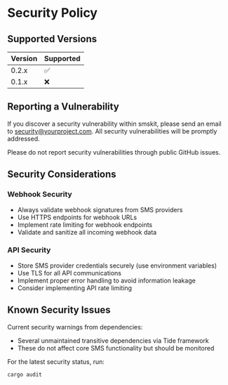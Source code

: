 # Security Policy

## Supported Versions

| Version | Supported          |
| ------- | ------------------ |
| 0.2.x   | :white_check_mark: |
| 0.1.x   | :x:                |

## Reporting a Vulnerability

If you discover a security vulnerability within smskit, please send an email to <security@yourproject.com>. All security vulnerabilities will be promptly addressed.

Please do not report security vulnerabilities through public GitHub issues.

## Security Considerations

### Webhook Security

- Always validate webhook signatures from SMS providers
- Use HTTPS endpoints for webhook URLs
- Implement rate limiting for webhook endpoints
- Validate and sanitize all incoming webhook data

### API Security

- Store SMS provider credentials securely (use environment variables)
- Use TLS for all API communications
- Implement proper error handling to avoid information leakage
- Consider implementing API rate limiting

## Known Security Issues

Current security warnings from dependencies:

- Several unmaintained transitive dependencies via Tide framework
- These do not affect core SMS functionality but should be monitored

For the latest security status, run:

```bash
cargo audit
```
